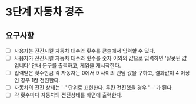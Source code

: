 # 3단계 자동차 경주

## 요구사항
- [ ] 사용자는 전진시킬 자동차 대수와 횟수를 콘솔에서 입력할 수 있다.
- [ ] 사용자가 전진시킬 자동차 대수와 횟수를 숫자 이외의 값으로 입력하면 '잘못된 값입니다' 안내 문구를 출력하고, 게임을 재시작한다. 
- [ ] 입력받은 횟수만큼 각 자동차는 0에서 9 사이의 랜덤 값을 구하고, 결과값이 4 이상인 경우 1칸 전진한다.
- [ ] 자동차의 전진 상태는 '-' 단위로 표현한다. 두칸 전진했을 경우 '--'가 된다.
- [ ] 각 횟수마다 자동차의 전진상태를 화면에 출력한다.